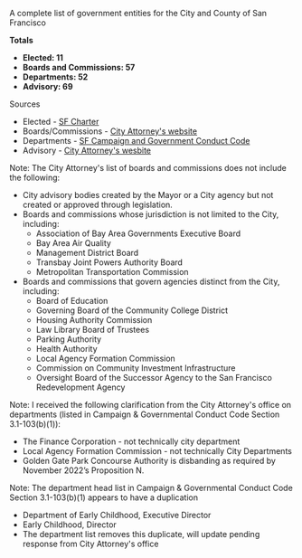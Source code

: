 A complete list of government entities for the City and County of San Francisco

**Totals**
- **Elected: 11**
- **Boards and Commissions: 57**
- **Departments: 52**
- **Advisory: 69**

Sources
- Elected - [SF Charter](https://codelibrary.amlegal.com/codes/san_francisco/latest/sf_charter/0-0-0-502)
- Boards/Commissions - [City Attorney's website](https://www.sfcityattorney.org/good-government/list-of-commissions-boards/)
- Departments - [SF Campaign and Government Conduct Code](https://codelibrary.amlegal.com/codes/san_francisco/latest/sf_campaign/0-0-0-979)
- Advisory - [City Attorney's wesbite](https://www.sfcityattorney.org/good-government/list-of-commissions-boards/)

Note: The City Attorney's list of boards and commissions does not include the following:
- City  advisory bodies created by the Mayor or a City agency but not created or approved through legislation.
- Boards and commissions whose jurisdiction is not limited to the City, including:
    - Association of Bay Area Governments Executive Board
    - Bay Area Air Quality
    - Management District Board
    - Transbay Joint Powers Authority Board
    - Metropolitan Transportation Commission
- Boards and commissions that govern agencies distinct from the City, including:
    - Board of Education
    - Governing Board of the Community College District
    - Housing Authority Commission
    - Law Library Board of Trustees
    - Parking Authority
    - Health Authority
    - Local Agency Formation Commission
    - Commission on Community Investment Infrastructure
    - Oversight Board of the Successor Agency to the San Francisco Redevelopment Agency

Note: I received the following clarification from the City Attorney's office on departments (listed in Campaign & Governmental Conduct Code Section 3.1-103(b)(1)):
- The Finance Corporation - not technically city department
- Local Agency Formation Commission - not technically City Departments
- Golden Gate Park Concourse Authority is disbanding as required by November 2022’s Proposition N.

Note: The department head list in Campaign & Governmental Conduct Code Section 3.1-103(b)(1) appears to have a duplication
- Department of Early Childhood, Executive Director
- Early Childhood, Director
- The department list removes this duplicate, will update pending response from City Attorney's office